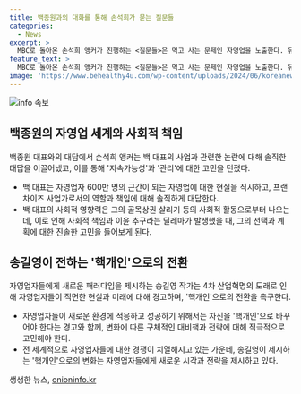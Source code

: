 ```yaml
---
title: 백종원과의 대화를 통해 손석희가 묻는 질문들
categories:
  - News
excerpt: >
  MBC로 돌아온 손석희 앵커가 진행하는 <질문들>은 먹고 사는 문제인 자영업을 노출한다. 유명한 요리연구가이자 프랜차이즈 사업가인 백종원 대표의 논란에 집중하며, 그가 추구하는 사회적 책임과 자영업자들의 미래에 관한 송길영 작가의 전망까지 포함한 토론이 펼쳐진다. 백종원 대표의 산업 내 갈등과 사회적 활동, 그리고 자영업자들이 직면한 현실적인 문제들에 대한 다양한 관점을 다룬다.
feature_text: >
  MBC로 돌아온 손석희 앵커가 진행하는 <질문들>은 먹고 사는 문제인 자영업을 노출한다. 유명한 요리연구가이자 프랜차이즈 사업가인 백종원 대표의 논란에 집중하며, 그가 추구하는 사회적 책임과 자영업자들의 미래에 관한 송길영 작가의 전망까지 포함한 토론이 펼쳐진다. 백종원 대표의 산업 내 갈등과 사회적 활동, 그리고 자영업자들이 직면한 현실적인 문제들에 대한 다양한 관점을 다룬다.
image: 'https://www.behealthy4u.com/wp-content/uploads/2024/06/koreanews.jpg'
---
```


<p><img src="https://www.behealthy4u.com/wp-content/uploads/2024/06/koreanews.jpg" alt="info 속보" /></p>

<h2 data-ke-size="size26">백종원의 자영업 세계와 사회적 책임</h2>

<p data-ke-size="size16">백종원 대표와의 대담에서 손석희 앵커는 백 대표의 사업과 관련한 논란에 대해 솔직한 대답을 이끌어냈고, 이를 통해 '지속가능성'과 '관리'에 대한 고민을 던졌다.</p>

<ul>
<li>백 대표는 자영업자 600만 명의 근간이 되는 자영업에 대한 현실을 직시하고, 프랜차이즈 사업가로서의 역할과 책임에 대해 솔직하게 대답한다.</li>
<li>백 대표의 사회적 영향력은 그의 골목상권 살리기 등의 사회적 활동으로부터 나오는데, 이로 인해 사회적 책임과 이윤 추구라는 딜레마가 발생했을 때, 그의 선택과 계획에 대한 진솔한 고민을 들어보게 된다.</li>
</ul>

<h2 data-ke-size="size26">송길영이 전하는 '핵개인'으로의 전환</h2>

<p data-ke-size="size16">자영업자들에게 새로운 패러다임을 제시하는 송길영 작가는 4차 산업혁명의 도래로 인해 자영업자들이 직면한 현실과 미래에 대해 경고하며, '핵개인'으로의 전환을 촉구한다.</p>

<ul>
<li>자영업자들이 새로운 환경에 적응하고 성공하기 위해서는 자신을 '핵개인'으로 바꾸어야 한다는 경고와 함께, 변화에 따른 구체적인 대비책과 전략에 대해 적극적으로 고민해야 한다.</li>
<li>전 세계적으로 자영업자들에 대한 경쟁이 치열해지고 있는 가운데, 송길영이 제시하는 '핵개인'으로의 변화는 자영업자들에게 새로운 시각과 전략을 제시하고 있다.</li>
</ul>
생생한 뉴스, <a href="https://onioninfo.kr" rel="dofollow">onioninfo.kr</a>


